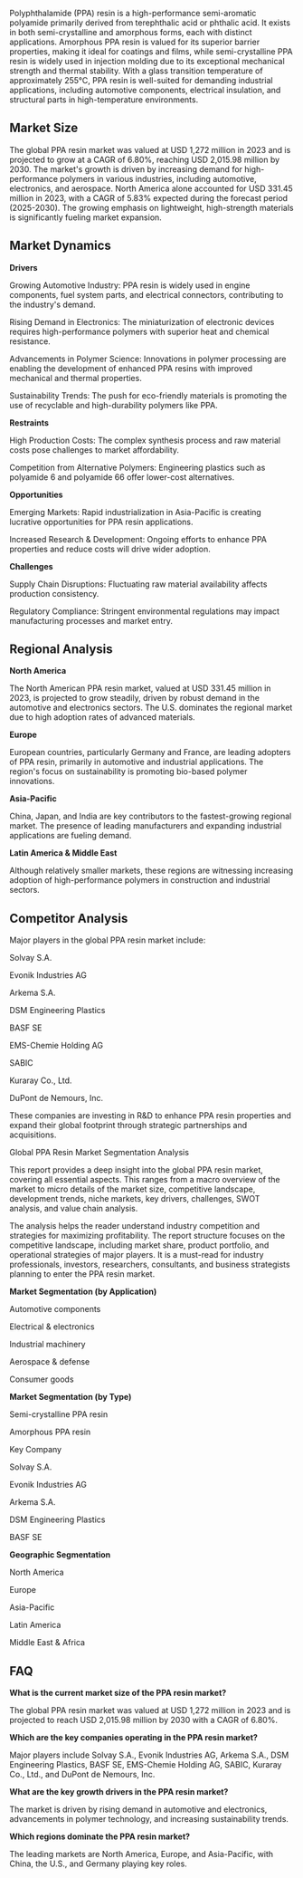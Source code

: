 Polyphthalamide (PPA) resin is a high-performance semi-aromatic polyamide primarily derived from terephthalic acid or phthalic acid. It exists in both semi-crystalline and amorphous forms, each with distinct applications. Amorphous PPA resin is valued for its superior barrier properties, making it ideal for coatings and films, while semi-crystalline PPA resin is widely used in injection molding due to its exceptional mechanical strength and thermal stability. With a glass transition temperature of approximately 255°C, PPA resin is well-suited for demanding industrial applications, including automotive components, electrical insulation, and structural parts in high-temperature environments.

## Market Size

The global PPA resin market was valued at USD 1,272 million in 2023 and is projected to grow at a CAGR of 6.80%, reaching USD 2,015.98 million by 2030. The market's growth is driven by increasing demand for high-performance polymers in various industries, including automotive, electronics, and aerospace. North America alone accounted for USD 331.45 million in 2023, with a CAGR of 5.83% expected during the forecast period (2025-2030). The growing emphasis on lightweight, high-strength materials is significantly fueling market expansion.

## Market Dynamics

**Drivers**

Growing Automotive Industry: PPA resin is widely used in engine components, fuel system parts, and electrical connectors, contributing to the industry's demand.

Rising Demand in Electronics: The miniaturization of electronic devices requires high-performance polymers with superior heat and chemical resistance.

Advancements in Polymer Science: Innovations in polymer processing are enabling the development of enhanced PPA resins with improved mechanical and thermal properties.

Sustainability Trends: The push for eco-friendly materials is promoting the use of recyclable and high-durability polymers like PPA.

**Restraints**

High Production Costs: The complex synthesis process and raw material costs pose challenges to market affordability.

Competition from Alternative Polymers: Engineering plastics such as polyamide 6 and polyamide 66 offer lower-cost alternatives.

**Opportunities**

Emerging Markets: Rapid industrialization in Asia-Pacific is creating lucrative opportunities for PPA resin applications.

Increased Research & Development: Ongoing efforts to enhance PPA properties and reduce costs will drive wider adoption.

**Challenges**

Supply Chain Disruptions: Fluctuating raw material availability affects production consistency.

Regulatory Compliance: Stringent environmental regulations may impact manufacturing processes and market entry.

## Regional Analysis

**North America**

The North American PPA resin market, valued at USD 331.45 million in 2023, is projected to grow steadily, driven by robust demand in the automotive and electronics sectors. The U.S. dominates the regional market due to high adoption rates of advanced materials.

**Europe**

European countries, particularly Germany and France, are leading adopters of PPA resin, primarily in automotive and industrial applications. The region's focus on sustainability is promoting bio-based polymer innovations.

**Asia-Pacific**

China, Japan, and India are key contributors to the fastest-growing regional market. The presence of leading manufacturers and expanding industrial applications are fueling demand.

**Latin America & Middle East**

Although relatively smaller markets, these regions are witnessing increasing adoption of high-performance polymers in construction and industrial sectors.

## Competitor Analysis

Major players in the global PPA resin market include:

Solvay S.A.

Evonik Industries AG

Arkema S.A.

DSM Engineering Plastics

BASF SE

EMS-Chemie Holding AG

SABIC

Kuraray Co., Ltd.

DuPont de Nemours, Inc.

These companies are investing in R&D to enhance PPA resin properties and expand their global footprint through strategic partnerships and acquisitions.

Global PPA Resin Market Segmentation Analysis

This report provides a deep insight into the global PPA resin market, covering all essential aspects. This ranges from a macro overview of the market to micro details of the market size, competitive landscape, development trends, niche markets, key drivers, challenges, SWOT analysis, and value chain analysis.

The analysis helps the reader understand industry competition and strategies for maximizing profitability. The report structure focuses on the competitive landscape, including market share, product portfolio, and operational strategies of major players. It is a must-read for industry professionals, investors, researchers, consultants, and business strategists planning to enter the PPA resin market.

**Market Segmentation (by Application)**

Automotive components

Electrical & electronics

Industrial machinery

Aerospace & defense

Consumer goods

**Market Segmentation (by Type)**

Semi-crystalline PPA resin

Amorphous PPA resin

Key Company

Solvay S.A.

Evonik Industries AG

Arkema S.A.

DSM Engineering Plastics

BASF SE

**Geographic Segmentation**

North America

Europe

Asia-Pacific

Latin America

Middle East & Africa

## FAQ 

**What is the current market size of the PPA resin market?**

The global PPA resin market was valued at USD 1,272 million in 2023 and is projected to reach USD 2,015.98 million by 2030 with a CAGR of 6.80%.

**Which are the key companies operating in the PPA resin market?**

Major players include Solvay S.A., Evonik Industries AG, Arkema S.A., DSM Engineering Plastics, BASF SE, EMS-Chemie Holding AG, SABIC, Kuraray Co., Ltd., and DuPont de Nemours, Inc.

**What are the key growth drivers in the PPA resin market?**

The market is driven by rising demand in automotive and electronics, advancements in polymer technology, and increasing sustainability trends.

**Which regions dominate the PPA resin market?**

The leading markets are North America, Europe, and Asia-Pacific, with China, the U.S., and Germany playing key roles.
